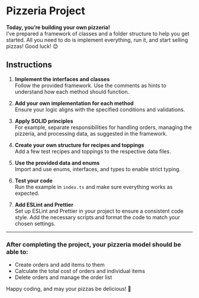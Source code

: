 # Pizzeria Project

**Today, you’re building your own pizzeria!**  
I’ve prepared a framework of classes and a folder structure to help you get started. All you need to do is implement everything, run it, and start selling pizzas! Good luck! 😊

## Instructions

1. **Implement the interfaces and classes**  
   Follow the provided framework. Use the comments as hints to understand how each method should function.

2. **Add your own implementation for each method**  
   Ensure your logic aligns with the specified conditions and validations.

3. **Apply SOLID principles**  
   For example, separate responsibilities for handling orders, managing the pizzeria, and processing data, as suggested in the framework.

4. **Create your own structure for recipes and toppings**  
   Add a few test recipes and toppings to the respective data files.

5. **Use the provided data and enums**  
   Import and use enums, interfaces, and types to enable strict typing.

6. **Test your code**  
   Run the example in `index.ts` and make sure everything works as expected.

7. **Add ESLint and Prettier**  
   Set up ESLint and Prettier in your project to ensure a consistent code style. Add the necessary scripts and format the code to match your chosen settings.

---

### After completing the project, your pizzeria model should be able to:

- Create orders and add items to them
- Calculate the total cost of orders and individual items
- Delete orders and manage the order list

Happy coding, and may your pizzas be delicious! 🍕
